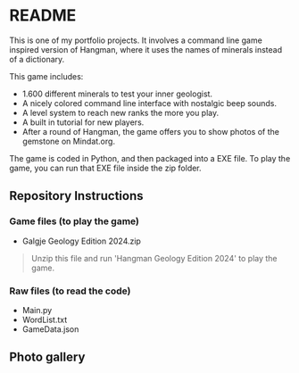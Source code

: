 # README

This is one of my portfolio projects. It involves a command line game inspired version of Hangman, where it uses the names of minerals instead of a dictionary.

This game includes:
- 1.600 different minerals to test your inner geologist.
- A nicely colored command line interface with nostalgic beep sounds.
- A level system to reach new ranks the more you play.
- A built in tutorial for new players.
- After a round of Hangman, the game offers you to show photos of the gemstone on Mindat.org.

The game is coded in Python, and then packaged into a EXE file.
To play the game, you can run that EXE file inside the zip folder.

## Repository Instructions

### Game files (to play the game)
- Galgje Geology Edition 2024.zip
> Unzip this file and run 'Hangman Geology Edition 2024' to play the game.

### Raw files (to read the code)
- Main.py
- WordList.txt
- GameData.json

## Photo gallery
